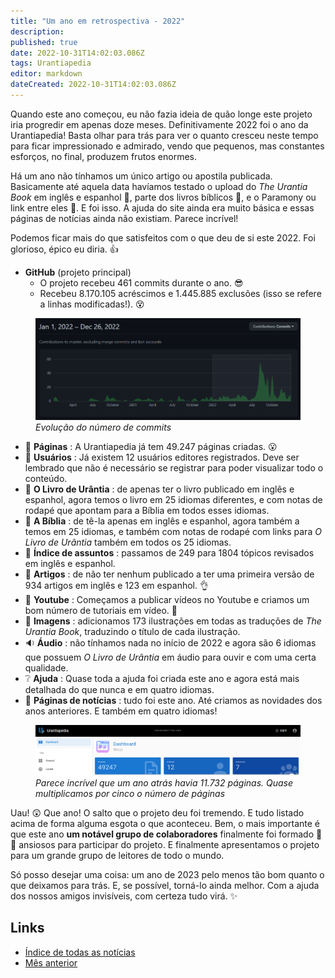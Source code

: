 ```yaml
---
title: "Um ano em retrospectiva - 2022"
description: 
published: true
date: 2022-10-31T14:02:03.086Z
tags: Urantiapedia
editor: markdown
dateCreated: 2022-10-31T14:02:03.086Z
---
```


Quando este ano começou, eu não fazia ideia de quão longe este projeto iria progredir em apenas doze meses. Definitivamente 2022 foi o ano da Urantiapedia! Basta olhar para trás para ver o quanto cresceu neste tempo para ficar impressionado e admirado, vendo que pequenos, mas constantes esforços, no final, produzem frutos enormes.

Há um ano não tínhamos um único artigo ou apostila publicada. Basicamente até aquela data havíamos testado o upload do _The Urantia Book_ em inglês e espanhol :blue_book:, parte dos livros bíblicos :closed_book:, e o Paramony ou link entre eles :ledger:. E foi isso. A ajuda do site ainda era muito básica e essas páginas de notícias ainda não existiam. Parece incrível! 

Podemos ficar mais do que satisfeitos com o que deu de si este 2022. Foi glorioso, épico eu diria. :+1: 

- **GitHub** (projeto principal) 
    * O projeto recebeu 461 commits durante o ano. :sunglasses: 
    * Recebeu 8.170.105 acréscimos e 1.445.885 exclusões (isso se refere a linhas modificadas!). :dizzy_face:

<figure id="img_1" class="image urantiapedia"> 
<img src="/image/github_2022.png"> 
<figcaption><em>Evolução do número de commits </em></figcaption> 
</figure> 

- :page_facing_up: **Páginas** : A Urantiapedia já tem 49.247 páginas criadas. :open_mouth: 
- :construction_worker: **Usuários** : Já existem 12 usuários editores registrados. Deve ser lembrado que não é necessário se registrar para poder visualizar todo o conteúdo. 
- :blue_book: **O Livro de Urântia** : de apenas ter o livro publicado em inglês e espanhol, agora temos o livro em 25 idiomas diferentes, e com notas de rodapé que apontam para a Bíblia em todos esses idiomas.
- :closed_book: **A Bíblia** : de tê-la apenas em inglês e espanhol, agora também a temos em 25 idiomas, e também com notas de rodapé com links para _O Livro de Urântia_ também em todos os 25 idiomas.
- :card_index: **Índice de assuntos** : passamos de 249 para 1804 tópicos revisados ​​em inglês e espanhol.
- :page_with_curl: **Artigos** : de não ter nenhum publicado a ter uma primeira versão de 934 artigos em inglês e 123 em espanhol. :ok_hand: 
- :movie_camera: **Youtube** : Começamos a publicar vídeos no Youtube e criamos um bom número de tutoriais em vídeo. :clap: 
- :sunrise_over_mountains: **Imagens** : adicionamos 173 ilustrações em todas as traduções de _The Urantia Book_, traduzindo o título de cada ilustração. 
- :sound: **Áudio** : não tínhamos nada no início de 2022 e agora são 6 idiomas que possuem _O Livro de Urântia_ em áudio para ouvir e com uma certa qualidade. 
- :grey_question: **Ajuda** : Quase toda a ajuda foi criada este ano e agora está mais detalhada do que nunca e em quatro idiomas.
- :newspaper: **Páginas de notícias** : tudo foi este ano. Até criamos as novidades dos anos anteriores. E também em quatro idiomas! 

<figure id="img_2" class="image urantiapedia"> 
<img src="/image/up_status_2022.png"> 
<figcaption><em>Parece incrível que um ano atrás havia 11.732 páginas. Quase multiplicamos por cinco o número de páginas </em></figcaption> 
</figure> 

Uau! :astonished: Que ano! O salto que o projeto deu foi tremendo. E tudo listado acima de forma alguma esgota o que aconteceu. Bem, o mais importante é que este ano **um notável grupo de colaboradores** finalmente foi formado :woman: :man: ansiosos para participar do projeto. E finalmente apresentamos o projeto para um grande grupo de leitores de todo o mundo.

Só posso desejar uma coisa: um ano de 2023 pelo menos tão bom quanto o que deixamos para trás. E, se possível, torná-lo ainda melhor. Com a ajuda dos nossos amigos invisíveis, com certeza tudo virá. :sparkles: 

## Links 

- [Índice de todas as notícias](/pt/news) 
- [Mês anterior](/pt/news/2022/11)